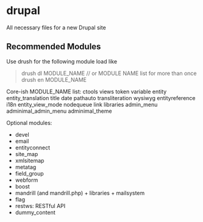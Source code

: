 drupal
======

All necessary files for a new Drupal site

Recommended Modules
-------------------
Use drush for the following module load like
  > drush dl MODULE_NAME // or MODULE NAME list for more than once
  > drush en MODULE_NAME

Core-ish MODULE_NAME list:
ctools views token variable entity entity_translation title date pathauto transliteration wysiwyg entityreference i18n entity_view_mode nodequeue link libraries admin_menu adminimal_admin_menu adminimal_theme

Optional modules:
- devel
- email
- entityconnect
- site_map
- xmlsitemap
- metatag
- field_group
- webform
- boost
- mandrill (and mandrill.php) + libraries + mailsystem
- flag
- restws: RESTful API
- dummy_content